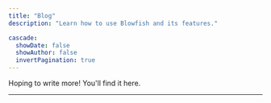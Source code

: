 ```yaml
---
title: "Blog"
description: "Learn how to use Blowfish and its features."

cascade:
  showDate: false
  showAuthor: false
  invertPagination: true
---
```


Hoping to write more! You'll find it here.

---